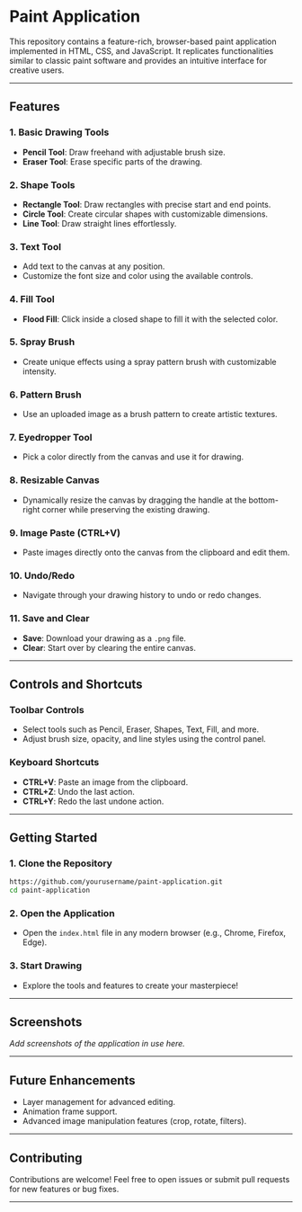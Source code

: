 # Paint Application

This repository contains a feature-rich, browser-based paint application implemented in HTML, CSS, and JavaScript. It replicates functionalities similar to classic paint software and provides an intuitive interface for creative users.

---

## Features

### 1. **Basic Drawing Tools**
- **Pencil Tool**: Draw freehand with adjustable brush size.
- **Eraser Tool**: Erase specific parts of the drawing.

### 2. **Shape Tools**
- **Rectangle Tool**: Draw rectangles with precise start and end points.
- **Circle Tool**: Create circular shapes with customizable dimensions.
- **Line Tool**: Draw straight lines effortlessly.

### 3. **Text Tool**
- Add text to the canvas at any position.
- Customize the font size and color using the available controls.

### 4. **Fill Tool**
- **Flood Fill**: Click inside a closed shape to fill it with the selected color.

### 5. **Spray Brush**
- Create unique effects using a spray pattern brush with customizable intensity.

### 6. **Pattern Brush**
- Use an uploaded image as a brush pattern to create artistic textures.

### 7. **Eyedropper Tool**
- Pick a color directly from the canvas and use it for drawing.

### 8. **Resizable Canvas**
- Dynamically resize the canvas by dragging the handle at the bottom-right corner while preserving the existing drawing.

### 9. **Image Paste (CTRL+V)**
- Paste images directly onto the canvas from the clipboard and edit them.

### 10. **Undo/Redo**
- Navigate through your drawing history to undo or redo changes.

### 11. **Save and Clear**
- **Save**: Download your drawing as a `.png` file.
- **Clear**: Start over by clearing the entire canvas.

---

## Controls and Shortcuts

### Toolbar Controls
- Select tools such as Pencil, Eraser, Shapes, Text, Fill, and more.
- Adjust brush size, opacity, and line styles using the control panel.

### Keyboard Shortcuts
- **CTRL+V**: Paste an image from the clipboard.
- **CTRL+Z**: Undo the last action.
- **CTRL+Y**: Redo the last undone action.

---

## Getting Started

### 1. Clone the Repository
```bash
https://github.com/yourusername/paint-application.git
cd paint-application
```

### 2. Open the Application
- Open the `index.html` file in any modern browser (e.g., Chrome, Firefox, Edge).

### 3. Start Drawing
- Explore the tools and features to create your masterpiece!

---

## Screenshots

_Add screenshots of the application in use here._

---

## Future Enhancements
- Layer management for advanced editing.
- Animation frame support.
- Advanced image manipulation features (crop, rotate, filters).

---

## Contributing

Contributions are welcome! Feel free to open issues or submit pull requests for new features or bug fixes.

---


